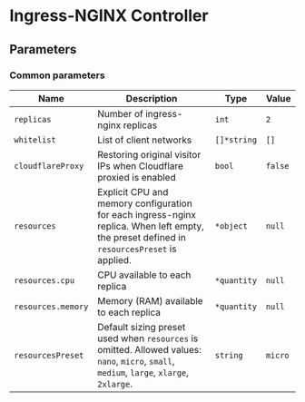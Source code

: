 # Ingress-NGINX Controller

## Parameters

### Common parameters

| Name               | Description                                                                                                                                | Type        | Value   |
| ------------------ | ------------------------------------------------------------------------------------------------------------------------------------------ | ----------- | ------- |
| `replicas`         | Number of ingress-nginx replicas                                                                                                           | `int`       | `2`     |
| `whitelist`        | List of client networks                                                                                                                    | `[]*string` | `[]`    |
| `cloudflareProxy`  | Restoring original visitor IPs when Cloudflare proxied is enabled                                                                          | `bool`      | `false` |
| `resources`        | Explicit CPU and memory configuration for each ingress-nginx replica. When left empty, the preset defined in `resourcesPreset` is applied. | `*object`   | `null`  |
| `resources.cpu`    | CPU available to each replica                                                                                                              | `*quantity` | `null`  |
| `resources.memory` | Memory (RAM) available to each replica                                                                                                     | `*quantity` | `null`  |
| `resourcesPreset`  | Default sizing preset used when `resources` is omitted. Allowed values: `nano`, `micro`, `small`, `medium`, `large`, `xlarge`, `2xlarge`.  | `string`    | `micro` |

